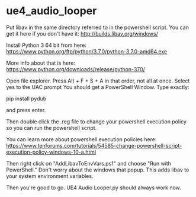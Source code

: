 # ue4_audio_looper

Put libav in the same directory referred to in the powershell script.  You can get it here if you don't have it:
http://builds.libav.org/windows/

Install Python 3 64 bit from here:
https://www.python.org/ftp/python/3.7.0/python-3.7.0-amd64.exe

More info about that is here:
https://www.python.org/downloads/release/python-370/

Open file explorer.
Press Alt + F + S + A in that order, not all at once.
Select yes to the UAC prompt
You should get a PowerShell Window.  Type exactly:

pip install pydub

and press enter.

Then double click the .reg file to change your powershell execution policy so you can run the powershell script.

You can learn more about powershell execution policies here:
https://www.tenforums.com/tutorials/54585-change-powershell-script-execution-policy-windows-10-a.html

Then right click on "AddLibavToEnvVars.ps1" and choose "Run with PowerShell."  Don't worry about the windows that popup.  This adds libav to your system environment variables.

Then you're good to go.  UE4 Audio Looper.py should always work now.
